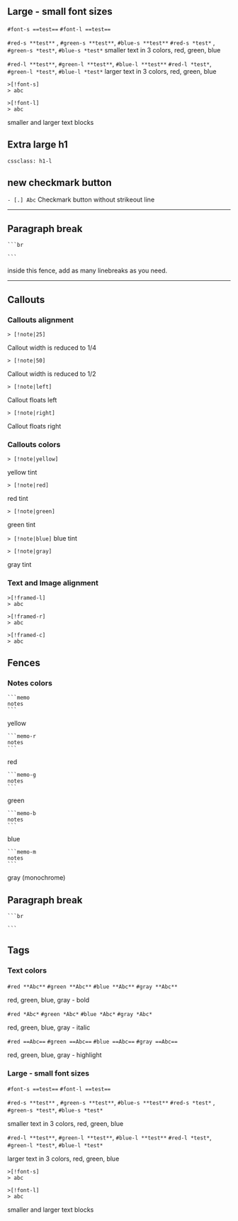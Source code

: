 ## Large - small font sizes

`#font-s ==test==`
`#font-l ==test==`

`#red-s **test**` , `#green-s **test**`, `#blue-s **test**`
`#red-s *test*` , `#green-s *test*`, `#blue-s *test*`
smaller text in 3 colors, red, green, blue

`#red-l **test**`, `#green-l **test**`, `#blue-l **test**`
`#red-l *test*`, `#green-l *test*`, `#blue-l *test*`
larger text in 3 colors, red, green, blue

```
>[!font-s]
> abc
```
```
>[!font-l]
> abc
```
smaller and larger text blocks

## Extra large h1
`cssclass: h1-l` 

## new checkmark button

`- [.] Abc` Checkmark button without strikeout line

---
## Paragraph break

````
```br

```
````
inside this fence, add as many linebreaks as you need.

---

## Callouts

### Callouts alignment

`> [!note|25]`

Callout width is reduced to 1/4 

`> [!note|50]`

Callout width is reduced to 1/2

`> [!note|left]`

Callout floats left

`> [!note|right]`

Callout floats right

### Callouts colors
`> [!note|yellow]`

yellow tint

`> [!note|red]`

red tint

`> [!note|green]`

green tint

`> [!note|blue]`
blue tint

`> [!note|gray]`

gray tint

### Text and Image alignment
```
>[!framed-l]
> abc
```
```
>[!framed-r]
> abc
```
```
>[!framed-c]
> abc
```

## Fences
### Notes colors
````
```memo
notes
```
````

yellow

````
```memo-r
notes
```
````

red

````
```memo-g
notes
```
````

green

````
```memo-b
notes
```
````

blue

````
```memo-m
notes
```
````
gray (monochrome)

## Paragraph break

````
```br

```
````

## Tags
### Text colors

`#red **Abc**`
`#green **Abc**` 
`#blue **Abc**`
`#gray **Abc**`

red, green, blue, gray - bold

`#red *Abc*`
`#green *Abc*`
`#blue *Abc*`
`#gray *Abc*`

red, green, blue, gray - italic

`#red ==Abc==`
`#green ==Abc==`
`#blue ==Abc==`
`#gray ==Abc==`

red, green, blue, gray - highlight

### Large - small font sizes

`#font-s ==test==`
`#font-l ==test==`

`#red-s **test**` , `#green-s **test**`, `#blue-s **test**`
`#red-s *test*` , `#green-s *test*`, `#blue-s *test*`

smaller text in 3 colors, red, green, blue

`#red-l **test**`, `#green-l **test**`, `#blue-l **test**`
`#red-l *test*`, `#green-l *test*`, `#blue-l *test*`

larger text in 3 colors, red, green, blue

```
>[!font-s]
> abc
```
```
>[!font-l]
> abc
```
smaller and larger text blocks